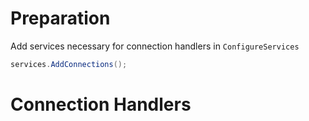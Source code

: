 # Preparation

Add services necessary for connection handlers in `ConfigureServices`

```cs
services.AddConnections();
```

# Connection Handlers
